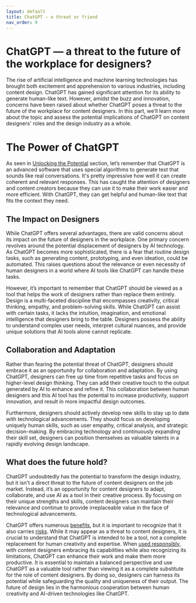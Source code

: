 ```yaml
---
layout: default
title: ChatGPT — a threat or friend
nav_order: 9
---
```


# ChatGPT — a threat to the future of the workplace for designers?

The rise of artificial intelligence and machine learning technologies has brought both excitement and apprehension to various industries, including content design. ChatGPT has gained significant attention for its ability to generate human-like text. However, amidst the buzz and innovation, concerns have been raised about whether ChatGPT poses a threat to the future of the workplace for content designers. In this part, we’ll learn more about the topic and assess the potential implications of ChatGPT on content designers' roles and the design industry as a whole.

# The Power of ChatGPT

As seen in [Unlocking the Potential](https://lipkowski.github.io/just-the-docs/docs/Unlocking%20the%20Potential.html) section, let’s remember that ChatGPT is an advanced software that uses special algorithms to generate text that sounds like real conversations. It's pretty impressive how well it can create coherent and relevant responses. This has caught the attention of designers and content creators because they can use it to make their work easier and more efficient. With ChatGPT, they can get helpful and human-like text that fits the context they need.

## The Impact on Designers

While ChatGPT offers several advantages, there are valid concerns about its impact on the future of designers in the workplace. One primary concern revolves around the potential displacement of designers by AI technology. As ChatGPT becomes more sophisticated, there is a fear that routine design tasks, such as generating content, prototyping, and even ideation, could be automated. This raises questions about the relevance or even necessity of human designers in a world where AI tools like ChatGPT can handle these tasks.

However, it’s important to remember that ChatGPT should be viewed as a tool that helps the work of designers rather than replace them entirely. Design is a multi-faceted discipline that encompasses creativity, critical thinking, empathy, and problem-solving skills. While ChatGPT can assist with certain tasks, it lacks the intuition, imagination, and emotional intelligence that designers bring to the table. Designers possess the ability to understand complex user needs, interpret cultural nuances, and provide unique solutions that AI tools alone cannot replicate.

## Collaboration and Adaptation

Rather than fearing the potential threat of ChatGPT, designers should embrace it as an opportunity for collaboration and adaptation. By using ChatGPT, designers can free up time from repetitive tasks and focus on higher-level design thinking. They can add their creative touch to the output generated by AI to enhance and refine it. This collaboration between human designers and this AI tool has the potential to increase productivity, support innovation, and result in more impactful design outcomes.

Furthermore, designers should actively develop new skills to stay up to date with technological advancements. They should focus on developing uniquely human skills, such as user empathy, critical analysis, and strategic decision-making. By embracing technology and continuously expanding their skill set, designers can position themselves as valuable talents in a rapidly evolving design landscape.

## What does the future hold?

ChatGPT undoubtedly has the potential to transform the design industry, but it isn't a direct threat to the future of content designers on the job market. Instead, it’s an opportunity for content designers to adapt, collaborate, and use AI as a tool in their creative process. By focusing on their unique strengths and skills, content designers can maintain their relevance and continue to provide irreplaceable value in the face of technological advancements.

ChatGPT offers numerous [benefits](https://lipkowski.github.io/just-the-docs/docs/Unlocking%20the%20Potential.html), but it is important to recognize that it also carries [risks](https://lipkowski.github.io/just-the-docs/docs/Navigating%20the%20Challenges.html). While it may appear as a threat to content designers, it is crucial to understand that ChatGPT is intended to be a tool, not a complete replacement for human creativity and expertise. When [used responsibly](https://lipkowski.github.io/just-the-docs/docs/Navigating%20Ethical%20Considerations.html), with content designers embracing its capabilities while also recognizing its limitations, ChatGPT can enhance their work and make them more productive. It is essential to maintain a balanced perspective and use ChatGPT as a valuable tool rather than viewing it as a complete substitute for the role of content designers. By doing so, designers can harness its potential while safeguarding the quality and uniqueness of their output. The future of design lies in the harmonious cooperation between human creativity and AI-driven technologies like ChatGPT.
